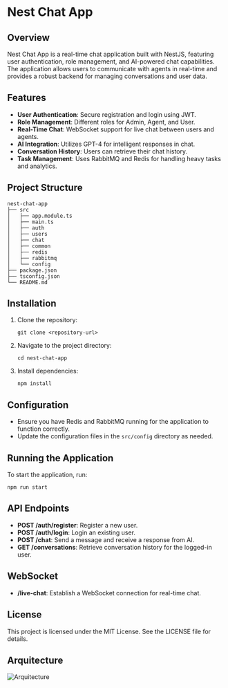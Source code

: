 # Nest Chat App

## Overview
Nest Chat App is a real-time chat application built with NestJS, featuring user authentication, role management, and AI-powered chat capabilities. The application allows users to communicate with agents in real-time and provides a robust backend for managing conversations and user data.

## Features
- **User Authentication**: Secure registration and login using JWT.
- **Role Management**: Different roles for Admin, Agent, and User.
- **Real-Time Chat**: WebSocket support for live chat between users and agents.
- **AI Integration**: Utilizes GPT-4 for intelligent responses in chat.
- **Conversation History**: Users can retrieve their chat history.
- **Task Management**: Uses RabbitMQ and Redis for handling heavy tasks and analytics.

## Project Structure
```
nest-chat-app
├── src
│   ├── app.module.ts
│   ├── main.ts
│   ├── auth
│   ├── users
│   ├── chat
│   ├── common
│   ├── redis
│   ├── rabbitmq
│   └── config
├── package.json
├── tsconfig.json
└── README.md
```

## Installation
1. Clone the repository:
   ```
   git clone <repository-url>
   ```
2. Navigate to the project directory:
   ```
   cd nest-chat-app
   ```
3. Install dependencies:
   ```
   npm install
   ```

## Configuration
- Ensure you have Redis and RabbitMQ running for the application to function correctly.
- Update the configuration files in the `src/config` directory as needed.

## Running the Application
To start the application, run:
```
npm run start
```

## API Endpoints
- **POST /auth/register**: Register a new user.
- **POST /auth/login**: Login an existing user.
- **POST /chat**: Send a message and receive a response from AI.
- **GET /conversations**: Retrieve conversation history for the logged-in user.

## WebSocket
- **/live-chat**: Establish a WebSocket connection for real-time chat.

## License
This project is licensed under the MIT License. See the LICENSE file for details.

## Arquitecture
![Arquitecture](https://github.com/user-attachments/assets/d9f2456d-e6e3-4aa3-87a3-025e660d3f26)
```